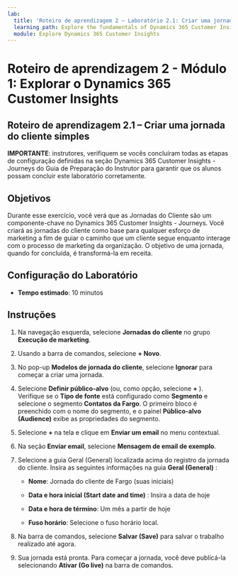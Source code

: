 ```yaml
---
lab:
  title: 'Roteiro de aprendizagem 2 – Laboratório 2.1: Criar uma jornada do cliente simples'
  learning path: Explore the fundamentals of Dynamics 365 Customer Insights
  module: Explore Dynamics 365 Customer Insights
---
```


Roteiro de aprendizagem 2 - Módulo 1: Explorar o Dynamics 365 Customer Insights
========================

## Roteiro de aprendizagem 2.1 – Criar uma jornada do cliente simples

**IMPORTANTE**: instrutores, verifiquem se vocês concluíram todas as etapas de configuração definidas na seção Dynamics 365 Customer Insights - Journeys do Guia de Preparação do Instrutor para garantir que os alunos possam concluir este laboratório corretamente.   

## Objetivos

Durante esse exercício, você verá que as Jornadas do Cliente são um componente-chave no Dynamics 365 Customer Insights - Journeys. Você criará as jornadas do cliente como base para qualquer esforço de marketing a fim de guiar o caminho que um cliente segue enquanto interage com o processo de marketing da organização. O objetivo de uma jornada, quando for concluída, é transformá-la em receita. 

## Configuração do Laboratório

  - **Tempo estimado**: 10 minutos

## Instruções
1. Na navegação esquerda, selecione **Jornadas do cliente** no grupo **Execução de marketing**.

2. Usando a barra de comandos, selecione **+ Novo**.

3. No pop-up **Modelos de jornada do cliente**, selecione **Ignorar** para começar a criar uma jornada.
4. Selecione **Definir público-alvo** (ou, como opção, selecione **+** ). Verifique se o **Tipo de fonte** está configurado como **Segmento** e selecione o segmento **Contatos da Fargo**. O primeiro bloco é preenchido com o nome do segmento, e o painel **Público-alvo (Audience)** exibe as propriedades do segmento.

5. Selecione **+** na tela e clique em **Enviar um email** no menu contextual.

6. Na seção **Enviar email**, selecione **Mensagem de email de exemplo**.

7. Selecione a guia Geral (General) localizada acima do registro da jornada do cliente. Insira as seguintes informações na guia **Geral (General)** :

    - **Nome**: Jornada do cliente de Fargo (suas iniciais) 

    - **Data e hora inicial (Start date and time)** : Insira a data de hoje

    - **Data e hora de término**: Um mês a partir de hoje

    - **Fuso horário**: Selecione o fuso horário local.

8. Na barra de comandos, selecione **Salvar (Save)** para salvar o trabalho realizado até agora.

9. Sua jornada está pronta. Para começar a jornada, você deve publicá-la selecionando **Ativar (Go live)** na barra de comandos.

